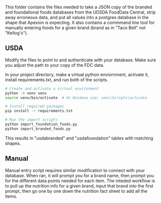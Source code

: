 This folder contains the files needed to take a JSON copy of the branded and foundational foods databases from the UDSDA FoodData Central, strip away erroneous data, and put all values into a postgres database in the shape that Apexion is expecting. It also contains a commmand line tool for manually entering foods for a given brand (brand as in "Taco Bell" not "Kellog's").

## USDA

Modify the files to point to and authenticate with your database. Make sure you adjust the path to your copy of the FDC data.

In your project directory, make a virtual python enviornment, activate it, install requirements.txt, and run both of the scripts. 

```bash
# Create and activate a virtual environment
python -m venv venv
source venv/bin/activate  # On Windows use: venv\Scripts\activate

# Install required packages
pip install -r requirements.txt

# Run the import scripts
python import_foundation_foods.py
python import_branded_foods.py
```

This results in "usdabranded" and "usdafoundation" tables with matching shapes.

## Manual

Manual entry script requires similar modification to connect with your database. When ran, it will prompt you for a brand name, then prompt you for the different data points needed for each item. The inteded workflow is to pull up the nutrition info for a given brand, input that brand into the first prompt, then go one by one down the nutrition fact sheet to add all the items.